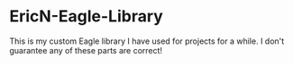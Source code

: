 # EricN-Eagle-Library
This is my custom Eagle library I have used for projects for a while. I don't guarantee any of these parts are correct!
